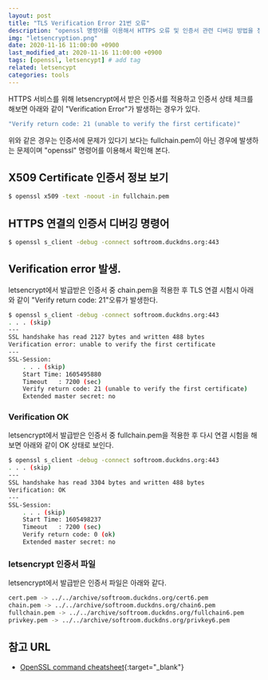 ```yaml
---
layout: post
title: "TLS Verification Error 21번 오류"
description: "openssl 명령어를 이용해서 HTTPS 오류 및 인증서 관련 디버깅 방법을 정리해본다."
img: "letsencryption.png"
date: 2020-11-16 11:00:00 +0900
last_modified_at: 2020-11-16 11:00:00 +0900
tags: [openssl, letsencypt] # add tag
related: letsencypt
categories: tools
---
```


HTTPS 서비스를 위해 letsencrypt에서 받은 인증서를 적용하고 인증서 상태 체크를 해보면 아래와 같이 "Verification Error"가 발생하는 경우가 있다. 
<!--more-->

```bash
"Verify return code: 21 (unable to verify the first certificate)"
```

위와 같은 경우는 인증서에 문제가 있다기 보다는 fullchain.pem이 아닌 경우에 발생하는 문제이며 "openssl" 명령어를 이용해서 확인해 본다. 

## X509 Certificate 인증서 정보 보기

```bash
$ openssl x509 -text -noout -in fullchain.pem
```

## HTTPS 연결의 인증서 디버깅 명령어

```bash
$ openssl s_client -debug -connect softroom.duckdns.org:443
```

## Verification error 발생. 

letsencrypt에서 발급받은 인증서 중 chain.pem을 적용한 후 TLS 연결 시험시 아래와 같이 "Verify return code: 21"오류가 발생한다. 

```bash
$ openssl s_client -debug -connect softroom.duckdns.org:443
. . . (skip)
---
SSL handshake has read 2127 bytes and written 488 bytes
Verification error: unable to verify the first certificate
---
SSL-Session:
    . . . (skip)
    Start Time: 1605495880
    Timeout   : 7200 (sec)
    Verify return code: 21 (unable to verify the first certificate)
    Extended master secret: no                                                                                     
```

### Verification OK

letsencrypt에서 발급받은 인증서 중 fullchain.pem을 적용한 후 다시 연결 시험을 해 보면 아래와 같이 OK 상태로 보인다. 

```bash
$ openssl s_client -debug -connect softroom.duckdns.org:443
. . . (skip)
---
SSL handshake has read 3304 bytes and written 488 bytes
Verification: OK
---
SSL-Session:
    . . . (skip)
    Start Time: 1605498237
    Timeout   : 7200 (sec)
    Verify return code: 0 (ok)
    Extended master secret: no
```

### letsencrypt 인증서 파일 

letsencrypt에서 발급받은 인증서 파일은 아래와 같다. 

```bash
cert.pem -> ../../archive/softroom.duckdns.org/cert6.pem
chain.pem -> ../../archive/softroom.duckdns.org/chain6.pem
fullchain.pem -> ../../archive/softroom.duckdns.org/fullchain6.pem
privkey.pem -> ../../archive/softroom.duckdns.org/privkey6.pem
``` 


## 참고 URL
- [OpenSSL command cheatsheet](https://www.freecodecamp.org/news/openssl-command-cheatsheet-b441be1e8c4a/){:target="_blank"}

